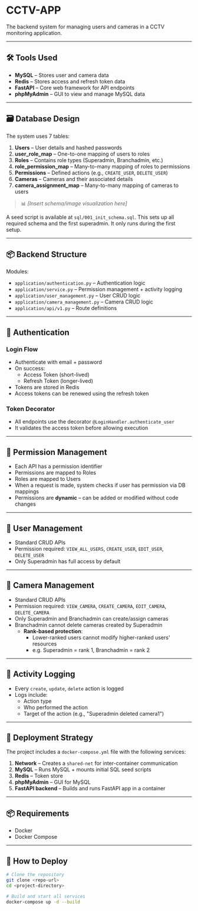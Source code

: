 # CCTV-APP

The backend system for managing users and cameras in a CCTV monitoring application.

---

## 🛠 Tools Used

- **MySQL** – Stores user and camera data  
- **Redis** – Stores access and refresh token data  
- **FastAPI** – Core web framework for API endpoints  
- **phpMyAdmin** – GUI to view and manage MySQL data  

---

## 🗃 Database Design

The system uses 7 tables:

1. **Users** – User details and hashed passwords  
2. **user_role_map** – One-to-one mapping of users to roles  
3. **Roles** – Contains role types (Superadmin, Branchadmin, etc.)  
4. **role_permission_map** – Many-to-many mapping of roles to permissions  
5. **Permissions** – Defined actions (e.g., `CREATE_USER`, `DELETE_USER`)  
6. **Cameras** – Cameras and their associated details  
7. **camera_assignment_map** – Many-to-many mapping of cameras to users  

> 📊 _[Insert schema/image visualization here]_

A seed script is available at `sql/001_init_schema.sql`. This sets up all required schema and the first superadmin. It only runs during the first setup.

---

## 📦 Backend Structure

Modules:

- `application/authentication.py` – Authentication logic  
- `application/service.py` – Permission management + activity logging  
- `application/user_management.py` – User CRUD logic  
- `application/camera_management.py` – Camera CRUD logic  
- `application/api/v1.py` – Route definitions  

---

## 🔐 Authentication

### Login Flow

- Authenticate with email + password  
- On success:
  - Access Token (short-lived)
  - Refresh Token (longer-lived)  
- Tokens are stored in Redis  
- Access tokens can be renewed using the refresh token  

### Token Decorator

- All endpoints use the decorator `@LoginHandler.authenticate_user`  
- It validates the access token before allowing execution

---

## 🔑 Permission Management

- Each API has a permission identifier  
- Permissions are mapped to Roles  
- Roles are mapped to Users  
- When a request is made, system checks if user has permission via DB mappings  
- Permissions are **dynamic** – can be added or modified without code changes

---

## 👤 User Management

- Standard CRUD APIs  
- Permission required: `VIEW_ALL_USERS`, `CREATE_USER`, `EDIT_USER`, `DELETE_USER`  
- Only Superadmin has full access by default

---

## 🎥 Camera Management

- Standard CRUD APIs  
- Permission required: `VIEW_CAMERA`, `CREATE_CAMERA`, `EDIT_CAMERA`, `DELETE_CAMERA`  
- Only Superadmin and Branchadmin can create/assign cameras  
- Branchadmin cannot delete cameras created by Superadmin  
  - **Rank-based protection**:
    - Lower-ranked users cannot modify higher-ranked users' resources  
    - e.g. Superadmin = rank 1, Branchadmin = rank 2

---

## 📝 Activity Logging

- Every `create`, `update`, `delete` action is logged  
- Logs include:
  - Action type
  - Who performed the action
  - Target of the action (e.g., "Superadmin deleted camera1")

---

## 🚀 Deployment Strategy

The project includes a `docker-compose.yml` file with the following services:

1. **Network** – Creates a `shared-net` for inter-container communication  
2. **MySQL** – Runs MySQL + mounts initial SQL seed scripts  
3. **Redis** – Token store  
4. **phpMyAdmin** – GUI for MySQL  
5. **FastAPI backend** – Builds and runs FastAPI app in a container

---

## 📦 Requirements

- Docker  
- Docker Compose  

---

## 🔧 How to Deploy

```bash
# Clone the repository
git clone <repo-url>
cd <project-directory>

# Build and start all services
docker-compose up -d --build
